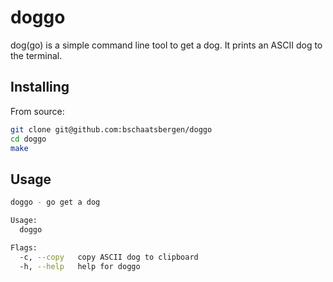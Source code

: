 # doggo

dog(go) is a simple command line tool to get a dog. It prints an ASCII dog to the terminal.

## Installing

From source:
```sh
git clone git@github.com:bschaatsbergen/doggo
cd doggo
make
```

## Usage

```sh
doggo - go get a dog

Usage:
  doggo

Flags:
  -c, --copy   copy ASCII dog to clipboard
  -h, --help   help for doggo
```
